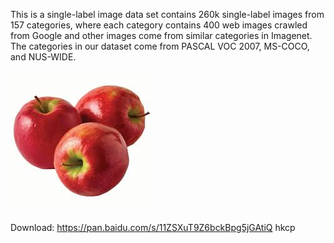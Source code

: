 This is a single-label image data set contains 260k single-label images from 157 categories, where each category contains 400 web images crawled from Google and other images come from similar categories in Imagenet. The categories in our dataset come from PASCAL VOC 2007, MS-COCO, and NUS-WIDE.

![image](https://github.com/aboutx/VSGCN/blob/main/img/apple_1.jpg)

Download:
https://pan.baidu.com/s/11ZSXuT9Z6bckBpg5jGAtiQ 
hkcp
